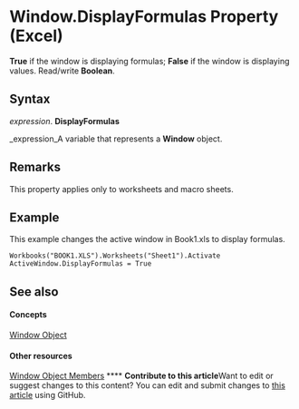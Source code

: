 
# Window.DisplayFormulas Property (Excel)

 **True** if the window is displaying formulas; **False** if the window is displaying values. Read/write **Boolean**.


## Syntax

 _expression_. **DisplayFormulas**

 _expression_A variable that represents a  **Window** object.


## Remarks

This property applies only to worksheets and macro sheets.


## Example

This example changes the active window in Book1.xls to display formulas.


```
Workbooks("BOOK1.XLS").Worksheets("Sheet1").Activate 
ActiveWindow.DisplayFormulas = True 

```


## See also


#### Concepts


 [Window Object](8591b1ad-76f8-14e2-9120-406b65093f5a.md)
#### Other resources


 [Window Object Members](f11db427-24a4-041c-2fd5-03ce73ae6c16.md)
****   **Contribute to this article**Want to edit or suggest changes to this content? You can edit and submit changes to  [this article](https://github.com/jhershey00/VBA_Excel_Test/OpenXMLCon/articles/04e75e40-4eb9-93f9-73b2-4024a1c1151d.md) using GitHub.

